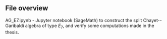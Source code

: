 ## File overview

AG_E7.ipynb - Jupyter notebook (SageMath) to construct the split Chayet--Garibaldi algebra of type $E_7$, and verify some computations made in the thesis.
